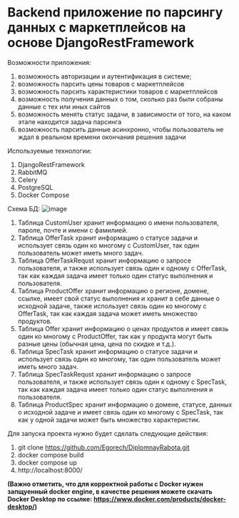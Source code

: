 <h1>Backend приложение по парсингу данных с маркетплейсов на основе DjangoRestFramework</h1>

Возможности приложения:
1) возможность авторизации и аутентификация в системе;
2) возможность парсить цены товаров с маркетплейсов
3) возможность парсить характеристики товаров с маркетплейсов
3) возможность получения данных о том, сколько раз были собраны данные с тех или иных сайтов
4) возможность менять статус задачи, в зависимости от того, на каком этапе находится задача парсинга
5) возможность парсить данные асинхронно, чтобы пользователь не ждал в реальном времени окончания решения задачи

Используемые технологии:
1) DjangoRestFramework
2) RabbitMQ
3) Celery
4) PostgreSQL
5) Docker Compose

Схема БД:
![image](https://github.com/Egorech/DiplomnayRabota/assets/90097022/ed0e906b-af22-452f-9faf-6299d1b9cbfd)

1) Таблица CustomUser хранит информацию о имени пользователя, пароле, почте и имени с фамилией.
2) Таблица OfferTask хранит информацию о статусе задачи и использует связь один ко многому с CustomUser, так один пользователь может иметь много задач.
3) Таблица OfferTaskRequst хранит информацию о запросе пользователя, и также использует связь один к одному c OfferTask, так как каждая задача имеет только один статус выполнения и пользователя.
4) Таблица ProductOffer хранит информацию о регионе, домене, ссылке, имеет свой статус выполнения и хранит в себе данные о исходной задаче, также использует связь один ко многому с OfferTask, так как каждая задача может иметь множество продуктов.
5) Таблица Offer хранит информацию о ценах продуктов и имеет связь один ко многому с ProductOffer, так как у продукта могут быть разные цены (обычная цена, цена по скидке и т.д.).
6) Таблица SpecTask хранит информацию о статусе задачи и использует связь один ко многому, так один пользователь может иметь много задач.
7) Таблица SpecTaskRequst хранит информацию о запросе пользователя, и также использует связь один к одному с SpecTask, так как каждая задача имеет только один статус выполнения и пользователя.
8) Таблица ProductSpec хранит информацию о домене, статусе, данных о исходной задаче и имеет связь один ко многому с SpecTask, так как у одной задачи может быть множество характеристик.

Для запуска проекта нужно будет сделать следующие действия:
1) git clone https://github.com/Egorech/DiplomnayRabota.git
2) docker compose build
3) docker compose up
5) http://localhost:8000/

<strong>(Важно отметить, что для корректной работы с Docker нужен запщуенный docker engine, в качестве решения можете скачать Docker Desktop по ссылке: https://www.docker.com/products/docker-desktop/)</strong>
